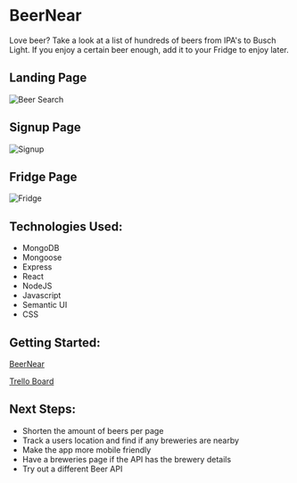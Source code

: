 # BeerNear

Love beer?  Take a look at a list of hundreds of beers from IPA's to Busch Light.  If you enjoy a certain beer enough, add it to your Fridge to enjoy later.

## Landing Page
![Beer Search](https://i.imgur.com/7s0kuyJ.png "Landing Page")

## Signup Page
![Signup](https://i.imgur.com/SopHB1L.png "Signup Page")

## Fridge Page
![Fridge](https://i.imgur.com/p82KOsI.png "Fridge Page")

## Technologies Used: 
* MongoDB
* Mongoose
* Express
* React
* NodeJS
* Javascript
* Semantic UI
* CSS

## Getting Started: 
[BeerNear](https://beer-near.herokuapp.com/)

[Trello Board](https://trello.com/b/o1qq4eoE/beernear)

## Next Steps: 
* Shorten the amount of beers per page
* Track a users location and find if any breweries are nearby
* Make the app more mobile friendly
* Have a breweries page if the API has the brewery details
* Try out a different Beer API